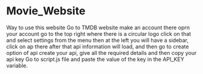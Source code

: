# Movie_Website
Way to use this website
Go to TMDB website
make an account there
oprn your account
go to the top right where there is a circular logo 
click on that and select settings from the menu
then at the left you will have a sidebar, click on ap there
after that api information will load, and then go to create option of api
create your api, give all the required details and then copy your api key
Go to script.js file and paste the value of the key in the API_KEY variable.
